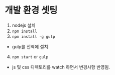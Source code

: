 # 개발 환경 셋팅

1. nodejs 설치
2. `npm install`
3. `npm install -g gulp`
  - gulp를 전역에 설치
4. `npm start` or `gulp`
  - js 및 css 디렉토리를 watch 하면서 변경사항 반영됨. 

